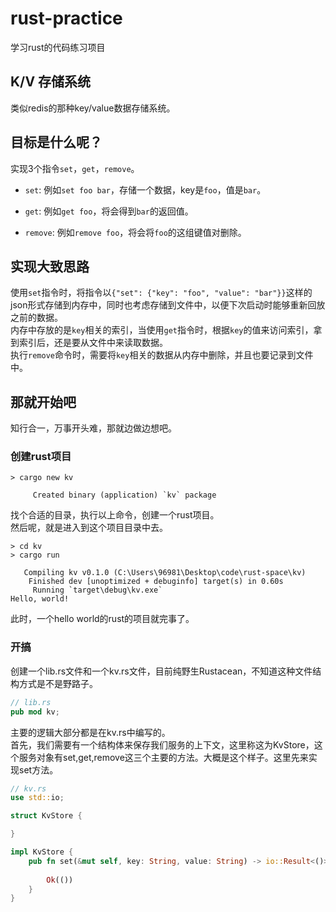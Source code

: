 
# rust-practice

学习rust的代码练习项目


## K/V 存储系统

类似redis的那种key/value数据存储系统。

## 目标是什么呢？

实现3个指令`set`，`get`，`remove`。  

- `set`: 例如`set foo bar`，存储一个数据，key是`foo`，值是`bar`。
  
- `get`: 例如`get foo`，将会得到`bar`的返回值。
  
- `remove`: 例如`remove foo`，将会将`foo`的这组键值对删除。

## 实现大致思路

使用`set`指令时，将指令以`{"set": {"key": "foo", "value": "bar"}}`这样的json形式存储到内存中，同时也考虑存储到文件中，以便下次启动时能够重新回放之前的数据。  
内存中存放的是`key`相关的索引，当使用`get`指令时，根据`key`的值来访问索引，拿到索引后，还是要从文件中来读取数据。  
执行`remove`命令时，需要将`key`相关的数据从内存中删除，并且也要记录到文件中。  

## 那就开始吧

知行合一，万事开头难，那就边做边想吧。  

### 创建rust项目

```shell
> cargo new kv

     Created binary (application) `kv` package
```

找个合适的目录，执行以上命令，创建一个rust项目。  
然后呢，就是进入到这个项目目录中去。

```shell
> cd kv
> cargo run

   Compiling kv v0.1.0 (C:\Users\96981\Desktop\code\rust-space\kv)
    Finished dev [unoptimized + debuginfo] target(s) in 0.60s
     Running `target\debug\kv.exe`
Hello, world!
```

此时，一个hello world的rust的项目就完事了。

### 开搞

创建一个lib.rs文件和一个kv.rs文件，目前纯野生Rustacean，不知道这种文件结构方式是不是野路子。  

```rust
// lib.rs
pub mod kv;
```

主要的逻辑大部分都是在kv.rs中编写的。  
首先，我们需要有一个结构体来保存我们服务的上下文，这里称这为KvStore，这个服务对象有set,get,remove这三个主要的方法。大概是这个样子。这里先来实现set方法。

```rust
// kv.rs
use std::io;

struct KvStore {

}

impl KvStore {
    pub fn set(&mut self, key: String, value: String) -> io::Result<()> {
        
        Ok(())
    }
}
```
